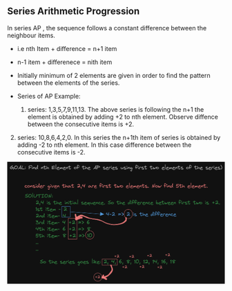 ## Series Arithmetic Progression

In series AP , the sequence follows a constant difference between the neighbour items.

- i.e nth Item + difference = n+1 item
- n-1 item + differenece = nith item

- Initially minimum of 2 elements are given in order to find the pattern between the elements of the series.
- Series of AP Example:
  1. series: 1,3,5,7,9,11,13.
     The above series is following the n+1 the element is obtained by adding +2 to nth element.
     Observe diffence between the consecutive items is +2.

2.  series: 10,8,6,4,2,0.
    In this series the n+1th item of series is obtained by adding -2 to nth element.
    In this case difference between the consecutive items is -2.

<img src="./assests/Untitled-2024-05-12-1008 (1).png" alt="Solution practice">
